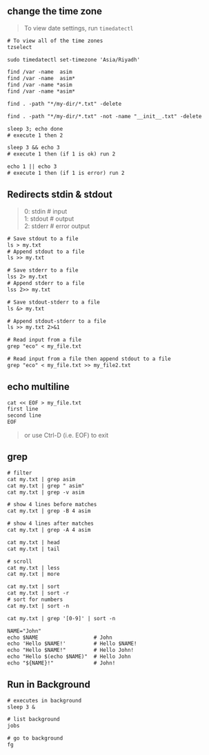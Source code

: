 ## change the time zone
> To view date settings, run `timedatectl`
```txt
# To view all of the time zones
tzselect

sudo timedatectl set-timezone 'Asia/Riyadh'
```



```txt
find /var -name  asim
find /var -name  asim*
find /var -name *asim
find /var -name *asim*

find . -path "*/my-dir/*.txt" -delete

find . -path "*/my-dir/*.txt" -not -name "__init__.txt" -delete
```


```txt
sleep 3; echo done 
# execute 1 then 2

sleep 3 && echo 3 
# execute 1 then (if 1 is ok) run 2

echo 1 || echo 3 
# execute 1 then (if 1 is error) run 2
```


## Redirects stdin & stdout
> 0: stdin     # input   
> 1: stdout    # output   
> 2: stderr    # error output    
```txt
# Save stdout to a file
ls > my.txt
# Append stdout to a file
ls >> my.txt
```

```txt
# Save stderr to a file
lss 2> my.txt
# Append stderr to a file
lss 2>> my.txt

# Save stdout-stderr to a file
ls &> my.txt

# Append stdout-stderr to a file
ls >> my.txt 2>&1
```


```txt
# Read input from a file
grep "eco" < my_file.txt

# Read input from a file then append stdout to a file
grep "eco" < my_file.txt >> my_file2.txt
```


## echo multiline
```txt
cat << EOF > my_file.txt
first line
second line
EOF
```
> or use Ctrl-D (i.e. EOF) to exit


## grep 
```txt
# filter
cat my.txt | grep asim
cat my.txt | grep " asim"
cat my.txt | grep -v asim

# show 4 lines before matches
cat my.txt | grep -B 4 asim

# show 4 lines after matches
cat my.txt | grep -A 4 asim
```


```txt
cat my.txt | head
cat my.txt | tail

# scroll
cat my.txt | less
cat my.txt | more

cat my.txt | sort
cat my.txt | sort -r
# sort for numbers
cat my.txt | sort -n

cat my.txt | grep '[0-9]' | sort -n
```


```txt
NAME="John"
echo $NAME                  # John
echo 'Hello $NAME!'         # Hello $NAME!
echo "Hello $NAME!"         # Hello John!
echo "Hello $(echo $NAME)"  # Hello John
echo "${NAME}!"             # John!
```


## Run in Background
```txt
# executes in background
sleep 3 &

# list background
jobs

# go to background
fg
```


